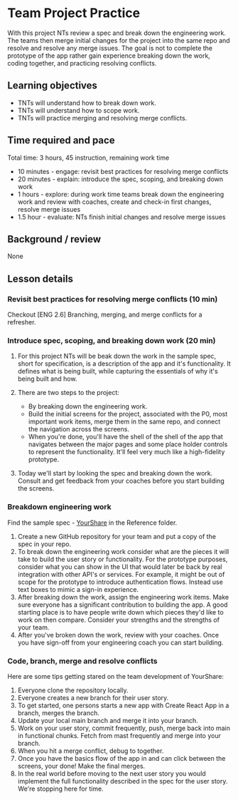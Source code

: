 # Team Project Practice

With this project NTs review a spec and break down the engineering work. The teams then merge initial changes for the project into the same repo and resolve and resolve any merge issues. The goal is not to complete the prototype of the app rather gain experience breaking down the work, coding together, and practicing resolving conflicts.

## Learning objectives

* TNTs will understand how to break down work.
* TNTs will understand how to scope work.
* TNTs will practice merging and resolving merge conflicts.

## Time required and pace

Total time: 3 hours, 45 instruction, remaining work time

* 10 minutes - engage: revisit best practices for resolving merge conflicts
* 20 minutes - explain: introduce the spec, scoping, and breaking down work
* 1 hours - explore: during work time teams break down the engineering work and review with coaches, create and check-in first changes, resolve merge issues
* 1.5 hour - evaluate: NTs finish initial changes and resolve merge issues

## Background / review

None

## Lesson details

### Revisit best practices for resolving merge conflicts (10 min)

Checkout [ENG 2.6] Branching, merging, and merge conflicts for a refresher.

### Introduce spec, scoping, and breaking down work (20 min)

1. For this project NTs will be beak down the work in the sample spec, short for specification, is a description of the app and it's functionality. It defines what is being built, while capturing the essentials of why it's being built and how.

2. There are two steps to the project:
    * By breaking down the engineering work.
    * Build the initial screens for the project, associated with the P0, most important work items, merge them in the same repo, and connect the navigation across the screens.
    * When you're done, you'll have the shell of the shell of the app that navigates between the major pages and some place holder controls to represent the functionality. It'll feel very much like a high-fidelity prototype.

3. Today we'll start by looking the spec and breaking down the work. Consult and get feedback from your coaches before you start building the screens.

### Breakdown engineering work

Find the sample spec - [YourShare](https://github.com/tnt-summer-academy/Curriculum/blob/main/Reference/Sample%20spec%20-%20YourShare.md) in the Reference folder.

1. Create a new GitHub repository for your team and put a copy of the spec in your repo.
2. To break down the engineering work consider what are the pieces it will take to build the user story or functionality. For the prototype purposes, consider what you can show in the UI that would later be back by real integration with other API's or services. For example, it might be out of scope for the prototype to introduce authentication flows. Instead use text boxes to mimic a sign-in experience.
3. After breaking down the work, assign the engineering work items. Make sure everyone has a significant contribution to building the app. A good starting place is to have people write down which pieces they'd like to work on then compare. Consider your strengths and the strengths of your team.
4. After you've broken down the work, review with your coaches. Once you have sign-off from your engineering coach you can start building.

### Code, branch, merge and resolve conflicts

Here are some tips getting stared on the team development of YourShare:

1. Everyone clone the repository locally.
2. Everyone creates a new branch for their user story.
3. To get started, one persons starts a new app with Create React App in a branch, merges the branch.
4. Update your local main branch and merge it into your branch.
5. Work on your user story, commit frequently, push, merge back into main in functional chunks. Fetch from mast frequently and merge into your branch.
6. When you hit a merge conflict, debug to together.
7. Once you have the basics flow of the app in and can click between the screens, your done! Make the final merges.
8. In the real world before moving to the next user story you would implement the full functionality described in the spec for the user story. We're stopping here for time.
